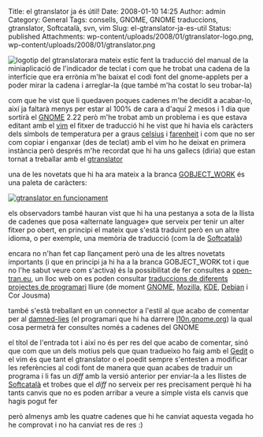 Title: el gtranslator ja és útil!
Date: 2008-01-10 14:25
Author: admin
Category: General
Tags: consells, GNOME, GNOME traduccions, gtranslator, Softcatalà, svn, vim
Slug: el-gtranslator-ja-es-util
Status: published
Attachments: wp-content/uploads/2008/01/gtranslator-logo.png, wp-content/uploads/2008/01/gtranslator.png

<img src="{static}wp-content/uploads/2008/01/gtranslator-logo.png" data-align="right" alt="logotip del gtranslator" />ara mateix estic fent la traducció del manual de la miniaplicació de l'indicador de teclat i com que he trobat una cadena de la interfície que era errònia m'he baixat el codi font del gnome-applets per a poder mirar la cadena i arreglar-la (que també m'ha costat lo seu trobar-la)

com que he vist que li quedaven poques cadenes m'he decidit a acabar-lo, així ja faltarà menys per estar al 100% de cara a d'aquí 2 mesos i 1 dia que sortirà el <a href="http://www.gnome.org" target="_blank" rel="noopener">GNOME</a> 2.22 però m'he trobat amb un problema i es que estava editant amb el <a href="http://www.vim.org/" target="_blank" rel="noopener">vim</a> el fitxer de traducció hi he vist que hi havia els caràcters dels símbols de temperatura per a graus <a href="http://ca.wikipedia.org/wiki/Celsius" target="_blank" rel="noopener">celsius</a> i <a href="http://ca.wikipedia.org/wiki/Fahrenheit" target="_blank" rel="noopener">farenheit</a> i com que no ser com copiar i enganxar (des de teclat) amb el vim ho he deixat en primera instància però després m'he recordat que hi ha uns gallecs (diria) que estan tornat a treballar amb el <a href="http://gtranslator.sourceforge.net/" target="_blank" rel="noopener">gtranslator</a>

una de les novetats que hi ha ara mateix a la branca <a href="http://svn.gnome.org/viewvc/gtranslator/branches/GOBJECT_WORK/" target="_blank" rel="noopener">GOBJECT_WORK</a> és una paleta de caràcters:

[]({static}wp-content/uploads/2008/01/gtranslator.png "gtranslator en funcionament")

[![gtranslator en funcionament](./wp-content/uploads/2008/01/gtranslator.thumbnail.png)]({static}wp-content/uploads/2008/01/gtranslator.png "gtranslator en funcionament")

els observadors també hauran vist que hi ha una pestanya a sota de la llista de cadenes que posa «alternate language» que serveix per tenir un alter fitxer po obert, en principi el mateix que s'està traduint però en un altre idioma, o per exemple, una memòria de traducció (com la de <a href="http://www.softcatala.org/projectes/eines/mt/" target="_blank" rel="noopener">Softcatalà</a>)

encara no n'han fet cap llançament però una de les altres novetats importants (i que en principi ja hi ha a la branca GOBJECT_WORK tot i que no l'he sabut veure com s'activa) és la possibilitat de fer consultes a <a href="http://www.open-tran.eu" target="_blank" rel="noopener">open-tran.eu</a>, un lloc web on es poden consultar <a href="http://open-tran.eu/db.html" target="_blank" rel="noopener">traduccions de diferents projectes de programari</a> lliure (de moment <a href="http://www.gnome.org" target="_blank" rel="noopener">GNOME</a>, <a href="http://www.mozilla.com" target="_blank" rel="noopener">Mozilla</a>, <a href="http://www.kde.org" target="_blank" rel="noopener">KDE</a>, <a href="http://www.debian.org" target="_blank" rel="noopener">Debian</a> i Cor Jousma)

també s'està treballant en un connector a l'estil al que acabo de comentar per al <a href="http://live.gnome.org/TranslationProject/NewStatusPages" target="_blank" rel="noopener">damned-lies</a> (el programari que hi ha darrere <a href="http://l10n.gnome.org" target="_blank" rel="noopener">l10n.gnome.org</a>) la qual cosa permetrà fer consultes només a cadenes del GNOME

el títol de l'entrada tot i així no és per res del que acabo de comentar, sinó que com que un dels motius pels que quan tradueixo ho faig amb el <a href="http://www.gnome.org/projects/gedit/" target="_blank" rel="noopener">Gedit</a> o el vim és que tant el gtranslator o el poedit sempre s'entesten a modificar les referències al codi font de manera que quan acabes de traduir un programa i li fas un *diff* amb la versió anterior per enviar-la a les llistes de <a href="http://www.softcatala.org" target="_blank" rel="noopener">Softcatalà</a> et trobes que el *diff* no serveix per res precisament perquè hi ha tants canvis que no es poden arribar a veure a simple vista els canvis que hagis pogut fer

però almenys amb les quatre cadenes que hi he canviat aquesta vegada ho he comprovat i no ha canviat res de res :)
